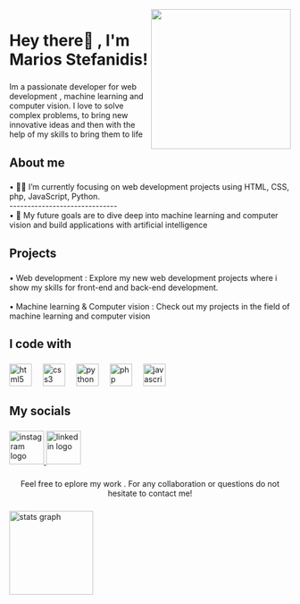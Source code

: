 <img align="right" height="250" src="https://user-images.githubusercontent.com/74038190/225813708-98b745f2-7d22-48cf-9150-083f1b00d6c9.gif"  />

###

<h1 align="left">Hey  there👋 , I'm Marios Stefanidis!</h1>

###

<p align="left">Im a passionate developer for web development , machine learning and computer vision. I love to solve complex problems, to bring new innovative ideas and then with the help of my skills to bring them to life</p>

###

<h2 align="left">About me</h2>

###

<p align="left">• 🧑‍💻 I’m currently focusing on web development projects using HTML, CSS, php, JavaScript, Python.<br>------------------------------<br>• 🎯 My future goals are to dive deep into machine learning and computer vision and build applications with artificial intelligence</p>

###

<h2 align="left">Projects</h2>

###

<p align="left">•  Web development : Explore my new web development projects where i show my skills for front-end and back-end development.<br><br>•  Machine learning & Computer vision : Check out my projects in the field of machine learning and computer vision</p>

###

<h2 align="left">I code with</h2>

###

<div align="left">
  <img src="https://cdn.jsdelivr.net/gh/devicons/devicon/icons/html5/html5-original.svg" height="40" alt="html5 logo"  />
  <img width="12" />
  <img src="https://cdn.jsdelivr.net/gh/devicons/devicon/icons/css3/css3-original.svg" height="40" alt="css3 logo"  />
  <img width="12" />
  <img src="https://cdn.jsdelivr.net/gh/devicons/devicon/icons/python/python-original.svg" height="40" alt="python logo"  />
  <img width="12" />
  <img src="https://cdn.jsdelivr.net/gh/devicons/devicon/icons/php/php-original.svg" height="40" alt="php logo"  />
  <img width="12" />
  <img src="https://cdn.jsdelivr.net/gh/devicons/devicon/icons/javascript/javascript-original.svg" height="40" alt="javascript logo"  />
</div>

###

<h2 align="left">My socials</h2>

###

<div align="left">
  <a href="https://www.instagram.com/stefanidhs__/" target="_blank">
    <img src="https://user-images.githubusercontent.com/74038190/235294013-a33e5c43-a01c-43f6-b44d-a406d8b4ab75.gif" width="62" height="60" alt="instagram logo"  />
  </a>
  <a href="https://www.linkedin.com/in/marios-stefanidis-aab1aa231/" target="_blank">
    <img src="https://user-images.githubusercontent.com/74038190/235294012-0a55e343-37ad-4b0f-924f-c8431d9d2483.gif" width="62" height="60" alt="linkedin logo"  />
  </a>
</div>

###

<p align="center">Feel free to eplore my work . For any collaboration or questions do not hesitate to contact me!</p>

###

<div align="left">
  <img src="https://github-readme-stats.vercel.app/api?username=MStefa003&hide_title=false&hide_rank=false&show_icons=true&include_all_commits=true&count_private=true&disable_animations=false&theme=dracula&locale=en&hide_border=false&order=1" height="150" alt="stats graph"  />
</div>

###
